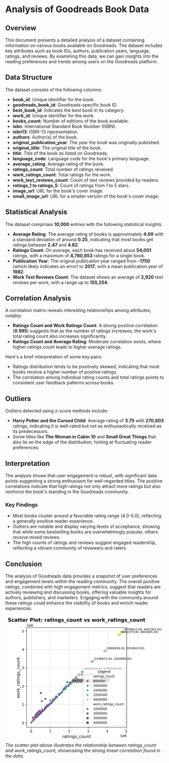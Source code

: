 # Analysis of Goodreads Book Data

## Overview
This document presents a detailed analysis of a dataset containing information on various books available on Goodreads. The dataset includes key attributes such as book IDs, authors, publication years, language, ratings, and reviews. By examining this data, we can gain insights into the reading preferences and trends among users on the Goodreads platform.

## Data Structure
The dataset consists of the following columns:

- **book_id**: Unique identifier for the book.
- **goodreads_book_id**: Goodreads-specific book ID.
- **best_book_id**: Indicates the best book in its category.
- **work_id**: Unique identifier for the work.
- **books_count**: Number of editions of the book available.
- **isbn**: International Standard Book Number (ISBN).
- **isbn13**: ISBN-13 representation.
- **authors**: Author(s) of the book.
- **original_publication_year**: The year the book was originally published.
- **original_title**: The original title of the book.
- **title**: Title of the book as listed on Goodreads.
- **language_code**: Language code for the book's primary language.
- **average_rating**: Average rating of the book.
- **ratings_count**: Total number of ratings received.
- **work_ratings_count**: Total ratings for the work.
- **work_text_reviews_count**: Count of text reviews provided by readers.
- **ratings_1 to ratings_5**: Count of ratings from 1 to 5 stars.
- **image_url**: URL for the book's cover image.
- **small_image_url**: URL for a smaller version of the book's cover image.

## Statistical Analysis
The dataset comprises **10,000** entries with the following statistical insights:

- **Average Rating**: The average rating of books is approximately **4.00** with a standard deviation of around **0.25**, indicating that most books get ratings between **2.47** and **4.82**.
- **Ratings Count**: On average, each book has received about **54,001** ratings, with a maximum of **4,780,653** ratings for a single book.
- **Publication Year**: The original publication year ranged from **-1750** (which likely indicates an error) to **2017**, with a mean publication year of **1982**.
- **Work Text Reviews Count**: The dataset shows an average of **2,920** text reviews per work, with a range up to **155,254**.

## Correlation Analysis
A correlation matrix reveals interesting relationships among attributes, notably:

- **Ratings Count and Work Ratings Count**: A strong positive correlation (**0.995**) suggests that as the number of ratings increases, the work's total rating count also increases significantly.
- **Ratings Count and Average Rating**: Moderate correlation exists, where higher ratings count leads to higher average ratings.

Here's a brief interpretation of some key pairs:
- Ratings distribution tends to be positively skewed, indicating that most books receive a higher number of positive ratings.
- The correlation among individual rating counts and total ratings points to consistent user feedback patterns across books.

## Outliers
Outliers detected using z-score methods include:

- **Harry Potter and the Cursed Child**: Average rating of **3.75** with **270,603** ratings, indicating it is well-rated but not as enthusiastically received as its predecessors.
- Some titles like **The Woman in Cabin 10** and **Small Great Things** that also lie on the edge of the distribution, hinting at fluctuating reader preferences.

## Interpretation
The analysis shows that user engagement is robust, with significant data points suggesting a strong enthusiasm for well-regarded titles. The positive correlations indicate that high ratings not only attract more ratings but also reinforce the book's standing in the Goodreads community.

### Key Findings
- Most books cluster around a favorable rating range (4.0-5.0), reflecting a generally positive reader experience.
- Outliers are notable and display varying levels of acceptance, showing that while some bestselling books are overwhelmingly popular, others receive mixed reviews.
- The high counts of ratings and reviews suggest engaged readership, reflecting a vibrant community of reviewers and raters.

## Conclusion
The analysis of Goodreads data provides a snapshot of user preferences and engagement levels within the reading community. The overall positive ratings, combined with high engagement metrics, suggest that readers are actively reviewing and discussing books, offering valuable insights for authors, publishers, and marketers. Engaging with the community around these ratings could enhance the visibility of books and enrich reader experiences.

![Scatter Plot](scatter_plot.png)
*The scatter plot above illustrates the relationship between ratings_count and work_ratings_count, showcasing the strong linear correlation found in the data.*
